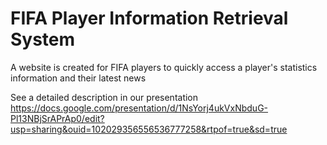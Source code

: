 # FIFA Player Information Retrieval System

A website is created for FIFA players to quickly access a player's statistics information and their latest news

See a detailed description in our presentation https://docs.google.com/presentation/d/1NsYorj4ukVxNbduG-Pl13NBjSrAPrAp0/edit?usp=sharing&ouid=102029356556536777258&rtpof=true&sd=true
